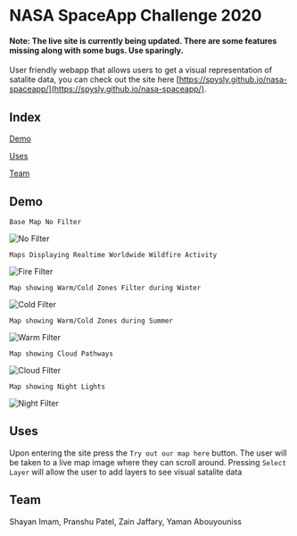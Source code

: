 # NASA SpaceApp Challenge 2020

#### Note: The live site is currently being updated. There are some features missing along with some bugs. Use sparingly.

User friendly webapp that allows users to get a visual representation of satalite data, you can check out the site here [https://spysly.github.io/nasa-spaceapp/](https://spysly.github.io/nasa-spaceapp/).

## Index
[Demo](#demo)

[Uses](#uses)

[Team](#team)

## Demo
```
Base Map No Filter
```
![No Filter](docs/imgs/basemap.png)

```
Maps Displaying Realtime Worldwide Wildfire Activity
```
![Fire Filter](docs/imgs/firesmap.png)

```
Map showing Warm/Cold Zones Filter during Winter
```
![Cold Filter](docs/imgs/coldzonemap1.png)

```
Map showing Warm/Cold Zones during Summer
```
![Warm Filter](docs/imgs/coldzonemap2.png)

```
Map showing Cloud Pathways
```
![Cloud Filter](docs/imgs/cloudmap.png)

```
Map showing Night Lights
```
![Night Filter](docs/imgs/nightlights.png)

## Uses 
Upon entering the site press the `Try out our map here` button.
The user will be taken to a live map image where they can scroll around.
Pressing `Select Layer` will allow the user to add layers to see visual 
satalite data

## Team
Shayan Imam, Pranshu Patel, Zain Jaffary, Yaman Abouyouniss
